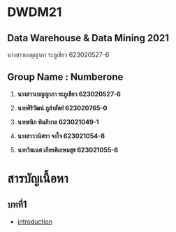 # DWDM21
## Data Warehouse &amp; Data Mining 2021

นางสาวเบญญาภา ระภูเขียว 623020527-6

## Group Name : Numberone

1. **นางสาวเบญญาภา ระภูเขียว 623020527-6**

2. **นายศิริวัฒน์ ภูลำสัตย์ 623020765-0**

3. **นายธนิก พิมภิบาล 623021049-1**

4. **นางสาววนิศรา จงใจ 623021054-8**

5. **นายวิฆเนศ เกียรติเกษมสุข 623021055-6**


# สารบัญเนื้อหา

## บทที่1 
* [introduction]()
  
